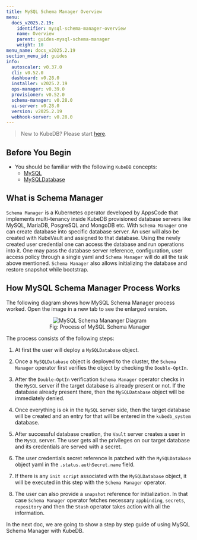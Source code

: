 ```yaml
---
title: MySQL Schema Manager Overview
menu:
  docs_v2025.2.19:
    identifier: mysql-schema-manager-overview
    name: Overview
    parent: guides-mysql-schema-manager
    weight: 10
menu_name: docs_v2025.2.19
section_menu_id: guides
info:
  autoscaler: v0.37.0
  cli: v0.52.0
  dashboard: v0.28.0
  installer: v2025.2.19
  ops-manager: v0.39.0
  provisioner: v0.52.0
  schema-manager: v0.28.0
  ui-server: v0.28.0
  version: v2025.2.19
  webhook-server: v0.28.0
---
```


> New to KubeDB? Please start [here](/docs/v2025.2.19/README).


## Before You Begin

- You should be familiar with the following `KubeDB` concepts:
  - [MySQL](/docs/v2025.2.19/guides/mysql/concepts/database/)
  - [MySQLDatabase](/docs/v2025.2.19/guides/mysql/concepts/mysqldatabase/)


## What is Schema Manager

`Schema Manager` is a Kubernetes operator developed by AppsCode that implements multi-tenancy inside KubeDB provisioned database servers like MySQL, MariaDB, PosgreSQL and MongoDB etc. With `Schema Manager` one can create database into specific database server. An user will also be created with KubeVault and assigned to that database. Using the newly created user credential one can access the database and run operations into it. One may pass the database server reference, configuration, user access policy through a single yaml and `Schema Manager` will do all the task above mentioned. `Schema Manager` also allows initializing the database and restore snapshot while bootstrap.


## How MySQL Schema Manager Process Works

The following diagram shows how MySQL Schema Manager process worked. Open the image in a new tab to see the enlarged version.

<figure align="center">
  <img alt="MySQL Schema Mananger Diagram" src="/docs/v2025.2.19/guides/mysql/schema-manager/overview/images/mysql-schema-manager-diagram.svg">
<figcaption align="center">Fig: Process of MySQL Schema Manager</figcaption>
</figure>

The process consists of the following steps:

1. At first the user will deploy a `MySQLDatabase` object.

2. Once a `MySQLDatabase` object is deployed to the cluster, the `Schema Manager` operator first verifies the object by checking the `Double-OptIn`. 

3. After the `Double-OptIn` verification `Schema Manager` operator checks in the `MySQL` server if the target database is already present or not. If the database already present there, then the `MySQLDatabase` object will be immediately denied. 

4. Once everything is ok in the `MySQL` server side, then the target database will be created and an entry for that will be entered in the `kubedb_system` database.

5. After successful database creation, the `Vault` server creates a user in the `MySQL` server. The user gets all the privileges on our target database and its credentials are served with a secret.

6. The user credentials secret reference is patched with the `MySQLDatabase` object yaml in the `.status.authSecret.name` field.

7. If there is any `init script` associated with the `MySQLDatabase` object, it will be executed in this step with the `Schema Manager` operator. 

8. The user can also provide a `snapshot` reference for initialization. In that case `Schema Manager` operator fetches necessary `appbinding`, `secrets`, `repository` and then the `Stash` operator takes action with all the information.

In the next doc, we are going to show a step by step guide of using MySQL Schema Manager with KubeDB.